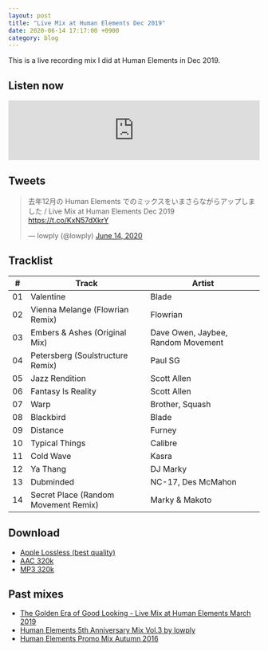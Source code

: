 ```yaml
---
layout: post
title: "Live Mix at Human Elements Dec 2019"
date: 2020-06-14 17:17:00 +0900
category: blog
---
```


This is a live recording mix I did at Human Elements in Dec 2019.

## Listen now

<iframe width="100%" height="120" src="https://www.mixcloud.com/widget/iframe/?hide_cover=1&feed=%2Flowply%2Flive-mix-at-human-elements-dec-2019%2F" frameborder="0" ></iframe>

## Tweets

<blockquote class="twitter-tweet"><p lang="ja" dir="ltr">去年12月の Human Elements でのミックスをいまさらながらアップしました / Live Mix at Human Elements Dec 2019　<a href="https://t.co/KxN57dXkrY">https://t.co/KxN57dXkrY</a></p>&mdash; lowply (@lowply) <a href="https://twitter.com/lowply/status/1272071688457293824?ref_src=twsrc%5Etfw">June 14, 2020</a></blockquote> <script async src="https://platform.twitter.com/widgets.js" charset="utf-8"></script>

## Tracklist

\# | Track | Artist
-- | -- | --
01 | Valentine | Blade
02 | Vienna Melange (Flowrian Remix) | Flowrian
03 | Embers & Ashes (Original Mix) | Dave Owen, Jaybee, Random Movement
04 | Petersberg (Soulstructure Remix) | Paul SG
05 | Jazz Rendition | Scott Allen
06 | Fantasy Is Reality | Scott Allen
07 | Warp | Brother, Squash
08 | Blackbird | Blade
09 | Distance | Furney
10 | Typical Things | Calibre
11 | Cold Wave | Kasra
12 | Ya Thang | DJ Marky
13 | Dubminded | NC-17, Des McMahon
14 | Secret Place (Random Movement Remix) | Marky & Makoto

## Download

- [Apple Lossless (best quality)](https://www.dropbox.com/s/ics1ge6bz0f9x9n/Live%20Mix%20at%20Human%20Elements%20Dec%202019%20%28Apple%20Lossless%29.m4a?dl=1)
- [AAC 320k](https://www.dropbox.com/s/k7ckqnkae499jz1/Live%20Mix%20at%20Human%20Elements%20Dec%202019%20%28AAC%20320k%29.m4a?dl=1)
- [MP3 320k](https://www.dropbox.com/s/vvsfyayh7ahyh89/Live%20Mix%20at%20Human%20Elements%20Dec%202019%20%28MP3%20320k%29.mp3?dl=1)

## Past mixes

- [The Golden Era of Good Looking - Live Mix at Human Elements March 2019](/blog/2019/09/the-golden-era-of-goodlooking/)
- [Human Elements 5th Anniversary Mix Vol.3 by lowply](/blog/2011/07/human-elements-5th-promo-mix/)
- [Human Elements Promo Mix Autumn 2016](/blog/2017/08/human-elements-promo-mix-autumn-2016/)

